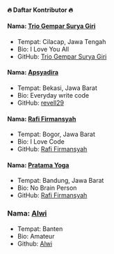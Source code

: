 #### 🔥 Daftar Kontributor 🔥

#### Nama: [Trio Gempar Surya Giri](https://github.com/triogempar)

- Tempat: Cilacap, Jawa Tengah
- Bio: I Love You All
- GitHub: [Trio Gempar Surya Giri](https://github.com/triogempar)

#### Nama: [Apsyadira](https://github.com/revell29)
- Tempat: Bekasi, Jawa Barat
- Bio: Everyday write code
- GitHub: [revell29](https://github.com/revell29)

#### Nama: [Rafi Firmansyah](https://github.com/rafifirmansyah)
- Tempat: Bogor, Jawa Barat
- Bio: I Love Code
- GitHub: [Rafi Firmansyah](https://github.com/rafifirmansyah)

#### Nama: [Pratama Yoga](https://github.com/evanezcent)
- Tempat: Bandung, Jawa Barat
- Bio: No Brain Person
- GitHub: [Rafi Firmansyah](https://github.com/evanezcent)

### Nama: [Alwi](https://github.com/wishihab)
- Tempat: Banten
- Bio: Amateur
- Github: [Alwi](https://github.com/wishihab)

